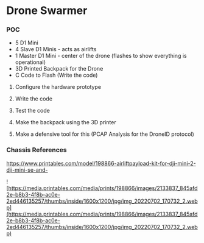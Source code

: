 # Drone Swarmer

### POC
- 5 D1 Mini
- 4 Slave D1 Minis - acts as airlifts 
- 1 Master D1 Mini - center of the drone (flashes to show everything is operational)
- 3D Printed Backpack for the Drone
- C Code to Flash (Write the code)

1. Configure the hardware prototype
2. Write the code
3. Test the code
4. Make the backpack using the 3D printer

0. Make a defensive tool for this (PCAP Analysis for the DroneID protocol)


### Chassis References
https://www.printables.com/model/198866-airliftpayload-kit-for-dji-mini-2-dji-mini-se-and-

![https://media.printables.com/media/prints/198866/images/2133837_845afd2e-b8b3-4f8b-ac0e-2ed446135257/thumbs/inside/1600x1200/jpg/img_20220702_170732_2.webp](https://media.printables.com/media/prints/198866/images/2133837_845afd2e-b8b3-4f8b-ac0e-2ed446135257/thumbs/inside/1600x1200/jpg/img_20220702_170732_2.webp)
